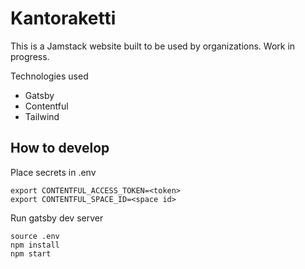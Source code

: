 # Kantoraketti

This is a Jamstack website built to be used by organizations.
Work in progress.

Technologies used
* Gatsby
* Contentful
* Tailwind

## How to develop

Place secrets in .env
```
export CONTENTFUL_ACCESS_TOKEN=<token>
export CONTENTFUL_SPACE_ID=<space id>
```

Run gatsby dev server
```
source .env
npm install
npm start
```